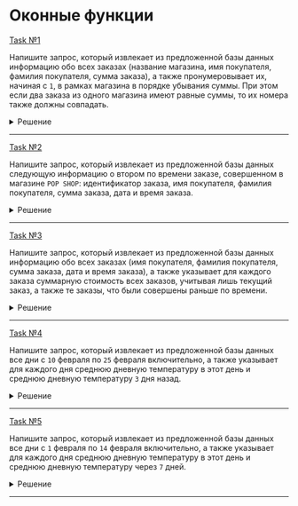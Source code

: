 # Оконные функции

[Task №1](https://stepik.org/lesson/1264342/step/1?unit=1293772)

Напишите запрос, который извлекает из предложенной базы данных информацию обо всех заказах (название магазина, имя покупателя, фамилия покупателя, сумма заказа), а также пронумеровывает их, начиная с `1`, в рамках магазина в порядке убывания суммы. При этом если два заказа из одного магазина имеют равные суммы, то их номера также должны совпадать.

<details>
  <summary>Решение</summary>

  ```sql
  SELECT DENSE_RANK() OVER order_rank AS rank_within_store_by_price,
         store, name, surname, amount
  FROM Customers JOIN Orders ON Customers.id = customer_id
  WINDOW order_rank AS (PARTITION BY store ORDER BY amount DESC);
  ```

</details>

---

[Task №2](https://stepik.org/lesson/1264342/step/2?unit=1293772)

Напишите запрос, который извлекает из предложенной базы данных следующую информацию о втором по времени заказе, совершенном в магазине `POP SHOP`: идентификатор заказа, имя покупателя, фамилия покупателя, сумма заказа, дата и время заказа.

<details>
  <summary>Решение</summary>

  ```sql
  WITH PopShopOrders AS (
      SELECT Orders.id, name, surname, amount, purchased_on,
             ROW_NUMBER() OVER order_num AS row_num
      FROM Customers JOIN Orders ON Customers.id = customer_id
      WHERE store = 'POP SHOP'
      WINDOW order_num AS (ORDER BY purchased_on)
  )
  
  SELECT id, name, surname, amount, purchased_on
  FROM PopShopOrders
  WHERE row_num = 2;
  ```

</details>

---

[Task №3](https://stepik.org/lesson/1264342/step/3?unit=1293772)

Напишите запрос, который извлекает из предложенной базы данных информацию обо всех заказах (имя покупателя, фамилия покупателя, сумма заказа, дата и время заказа), а также указывает для каждого заказа суммарную стоимость всех заказов, учитывая лишь текущий заказ, а также те заказы, что были совершены раньше по времени.

<details>
  <summary>Решение</summary>

  ```sql
  SELECT name, surname, amount, purchased_on,
         SUM(amount) OVER sum_amount AS increasing_amount
  FROM Customers JOIN Orders ON Customers.id = customer_id
  WINDOW sum_amount AS (ORDER BY purchased_on ROWS BETWEEN UNBOUNDED PRECEDING AND CURRENT ROW);
  ```

</details>

---

[Task №4](https://stepik.org/lesson/1264342/step/4?unit=1293772)

Напишите запрос, который извлекает из предложенной базы данных все дни с `10` февраля по `25` февраля включительно, а также указывает для каждого дня среднюю дневную температуру в этот день и среднюю дневную температуру `3` дня назад.

<details>
  <summary>Решение</summary>

  ```sql
  WITH AvgTemp3Day AS (
      SELECT day, avg_temperature,
             LAG(avg_temperature, 3) OVER (ORDER BY day) AS avg_temperature_3_days_ago
      FROM DailyTemperature
  )
  
  SELECT *
  FROM AvgTemp3Day
  WHERE day BETWEEN '2024-02-10' AND '2024-02-25';
  ```

</details>

---

[Task №5](https://stepik.org/lesson/1264342/step/5?unit=1293772)

Напишите запрос, который извлекает из предложенной базы данных все дни с `1` февраля по `14` февраля включительно, а также указывает для каждого дня среднюю дневную температуру в этот день и среднюю дневную температуру через `7` дней.

<details>
  <summary>Решение</summary>

  ```sql
  WITH PreResult AS (
      SELECT day, avg_temperature,
             LEAD(avg_temperature, 7) OVER (ORDER BY day) AS avg_temperature_after_7_days
      FROM DailyTemperature
  )
  
  SELECT *
  FROM PreResult
  WHERE day BETWEEN '2024-02-01' AND '2024-02-14';
  ```

</details>

---

